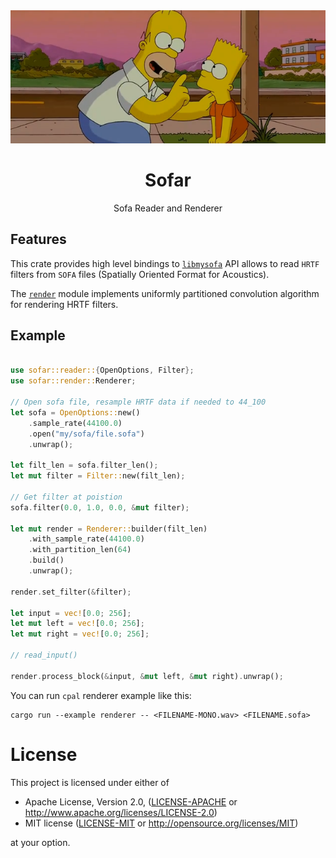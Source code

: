 <div align="center">

<img src="docs/homer-sofar.png"/>

# Sofar
Sofa Reader and Renderer

</div>

## Features
This crate provides high level bindings to [`libmysofa`] API allows to read
`HRTF` filters from `SOFA` files (Spatially Oriented Format for Acoustics).

The [`render`] module implements uniformly partitioned convolution algorithm
for rendering HRTF filters.

[`libmysofa`]: https://github.com/hoene/libmysofa
[`render`]: `crate::render`

## Example

```rust

use sofar::reader::{OpenOptions, Filter};
use sofar::render::Renderer;

// Open sofa file, resample HRTF data if needed to 44_100
let sofa = OpenOptions::new()
    .sample_rate(44100.0)
    .open("my/sofa/file.sofa")
    .unwrap();

let filt_len = sofa.filter_len();
let mut filter = Filter::new(filt_len);

// Get filter at poistion
sofa.filter(0.0, 1.0, 0.0, &mut filter);

let mut render = Renderer::builder(filt_len)
    .with_sample_rate(44100.0)
    .with_partition_len(64)
    .build()
    .unwrap();

render.set_filter(&filter);

let input = vec![0.0; 256];
let mut left = vec![0.0; 256];
let mut right = vec![0.0; 256];

// read_input()

render.process_block(&input, &mut left, &mut right).unwrap();
```

You can run `cpal` renderer example like this:

``` shell
cargo run --example renderer -- <FILENAME-MONO.wav> <FILENAME.sofa>

```

# License

This project is licensed under either of

 * Apache License, Version 2.0, ([LICENSE-APACHE](LICENSE-APACHE) or
   http://www.apache.org/licenses/LICENSE-2.0)
 * MIT license ([LICENSE-MIT](LICENSE-MIT) or
   http://opensource.org/licenses/MIT)

at your option.
